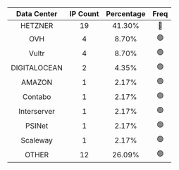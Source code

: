 | Data Center | IP Count | Percentage | Freq |
|:------------:|:--------:|:-----------:|:-----:|
| HETZNER | 19 | 41.30% | 🔴 |
| OVH | 4 | 8.70% | 🟢 |
| Vultr | 4 | 8.70% | 🟢 |
| DIGITALOCEAN | 2 | 4.35% | 🟢 |
| AMAZON | 1 | 2.17% | 🟢 |
| Contabo | 1 | 2.17% | 🟢 |
| Interserver | 1 | 2.17% | 🟢 |
| PSINet | 1 | 2.17% | 🟢 |
| Scaleway | 1 | 2.17% | 🟢 |
| OTHER | 12 | 26.09% | 🟢 |